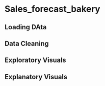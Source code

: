 # Sales_forecast_bakery

## Loading DAta

## Data Cleaning

## Exploratory Visuals

## Explanatory Visuals



